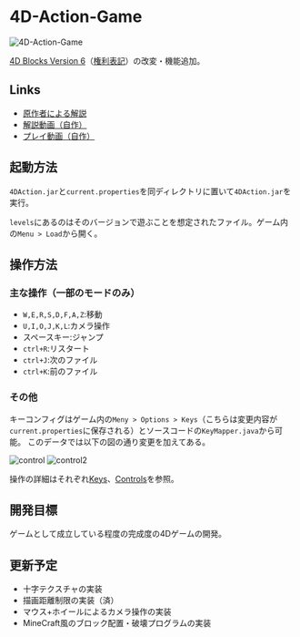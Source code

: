 # 4D-Action-Game

![4D-Action-Game](https://gyazo.com/2d3cec1396f93f7429b9649d9aef2899.png)

[4D Blocks Version 6](http://www.urticator.net/blocks/v6/index.html)（[権利表記](http://www.urticator.net/essay/3/373.html)）の改変・機能追加。

## Links
- [原作者による解説](http://www.urticator.net/maze/)
- [解説動画（自作）](https://www.nicovideo.jp/watch/sm31889569)
- [プレイ動画（自作）](https://www.nicovideo.jp/watch/sm33133173)

## 起動方法
`4DAction.jar`と`current.properties`を同ディレクトリに置いて`4DAction.jar`を実行。

`levels`にあるのはそのバージョンで遊ぶことを想定されたファイル。ゲーム内の`Menu > Load`から開く。

## 操作方法
### 主な操作（一部のモードのみ）
- `W,E,R,S,D,F,A,Z`:移動
- `U,I,O,J,K,L`:カメラ操作
- スペースキー:ジャンプ
- `ctrl+R`:リスタート
- `ctrl+J`:次のファイル
- `ctrl+K`:前のファイル
### その他
キーコンフィグはゲーム内の`Meny > Options > Keys`（こちらは変更内容が`current.properties`に保存される）とソースコードの`KeyMapper.java`から可能。
このデータでは以下の図の通り変更を加えてある。

![control](https://gyazo.com/eca1b5e73f611e05db2bcd918d363c9f.png)
![control2](https://gyazo.com/ed846ed6ae92a6355b13e4d253f8fa6f.png)

操作の詳細はそれぞれ[Keys](http://www.urticator.net/maze/ref-keys.html)、[Controls](http://www.urticator.net/blocks/v6/controls.html)を参照。

## 開発目標
ゲームとして成立している程度の完成度の4Dゲームの開発。

## 更新予定
- 十字テクスチャの実装
- 描画距離制限の実装（済）
- マウス+ホイールによるカメラ操作の実装
- MineCraft風のブロック配置・破壊プログラムの実装
